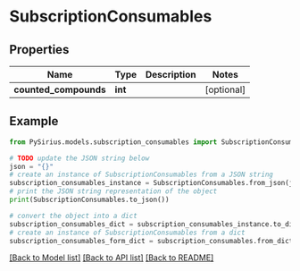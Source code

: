 # SubscriptionConsumables


## Properties

Name | Type | Description | Notes
------------ | ------------- | ------------- | -------------
**counted_compounds** | **int** |  | [optional] 

## Example

```python
from PySirius.models.subscription_consumables import SubscriptionConsumables

# TODO update the JSON string below
json = "{}"
# create an instance of SubscriptionConsumables from a JSON string
subscription_consumables_instance = SubscriptionConsumables.from_json(json)
# print the JSON string representation of the object
print(SubscriptionConsumables.to_json())

# convert the object into a dict
subscription_consumables_dict = subscription_consumables_instance.to_dict()
# create an instance of SubscriptionConsumables from a dict
subscription_consumables_form_dict = subscription_consumables.from_dict(subscription_consumables_dict)
```
[[Back to Model list]](../README.md#documentation-for-models) [[Back to API list]](../README.md#documentation-for-api-endpoints) [[Back to README]](../README.md)


